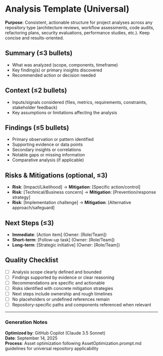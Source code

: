 # Analysis Template (Universal)

**Purpose**: Consistent, actionable structure for project analyses across any repository type (architecture reviews, workflow assessments, code audits, refactoring plans, security evaluations, performance studies, etc.). Keep concise and results-oriented.

## Summary (≤3 bullets)
- What was analyzed (scope, components, timeframe)
- Key finding(s) or primary insights discovered
- Recommended action or decision needed

## Context (≤2 bullets)
- Inputs/signals considered (files, metrics, requirements, constraints, stakeholder feedback)
- Key assumptions or limitations affecting the analysis

## Findings (≤5 bullets)
- Primary observation or pattern identified
- Supporting evidence or data points
- Secondary insights or correlations
- Notable gaps or missing information
- Comparative analysis (if applicable)

## Risks & Mitigations (optional, ≤3)
- **Risk**: [Impact/Likelihood] → **Mitigation**: [Specific action/control]
- **Risk**: [Technical/Business concern] → **Mitigation**: [Prevention/response strategy]
- **Risk**: [Implementation challenge] → **Mitigation**: [Alternative approach/safeguard]

## Next Steps (≤3)
- **Immediate**: [Action item] (Owner: [Role/Team])
- **Short-term**: [Follow-up task] (Owner: [Role/Team])
- **Long-term**: [Strategic initiative] (Owner: [Role/Team])

## Quality Checklist
- [ ] Analysis scope clearly defined and bounded
- [ ] Findings supported by evidence or clear reasoning
- [ ] Recommendations are specific and actionable
- [ ] Risks identified with concrete mitigation strategies
- [ ] Next steps include ownership and rough timelines
- [ ] No placeholders or undefined references remain
- [ ] Repository-specific paths and components referenced when relevant

---

### Generation Notes
**Optimized by**: GitHub Copilot (Claude 3.5 Sonnet)  
**Date**: September 14, 2025  
**Process**: Asset optimization following AssetOptimization.prompt.md guidelines for universal repository applicability